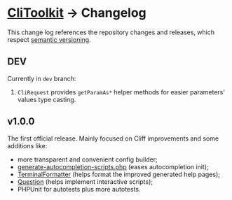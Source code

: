 # [CliToolkit](../README.md) -> Changelog

This change log references the repository changes and releases, which respect [semantic versioning](https://semver.org).

## DEV

Currently in `dev` branch:

1. `CliRequest` provides `getParamAs*` helper methods for easier parameters' values type casting.

## v1.0.0

The first official release. Mainly focused on Cliff improvements and some additions like:
- more transparent and convenient config builder;
- [generate-autocompletion-scripts.php](tools/cli-toolkit/generate-autocompletion-scripts.php)
  (eases autocompletion init);
- [TerminalFormatter](src/TerminalFormatter.php) (helps format the improved generated help pages);
- [Question](src/Question/Question.php) (helps implement interactive scripts);
- PHPUnit for autotests plus more autotests.

